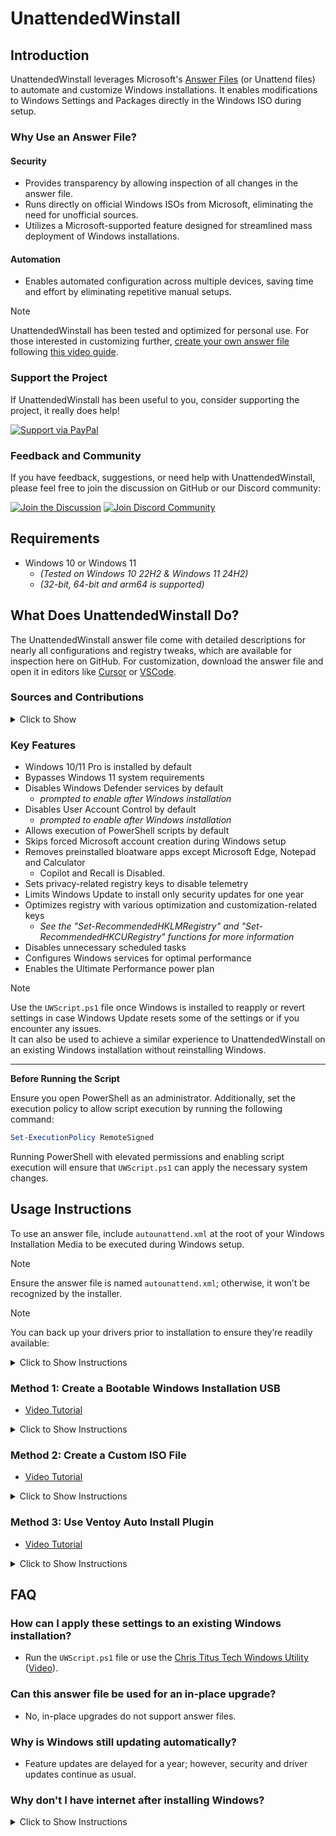 # UnattendedWinstall

## Introduction

UnattendedWinstall leverages Microsoft's [Answer Files](https://learn.microsoft.com/en-us/windows-hardware/manufacture/desktop/update-windows-settings-and-scripts-create-your-own-answer-file-sxs?view=windows-11) (or Unattend files) to automate and customize Windows installations. It enables modifications to Windows Settings and Packages directly in the Windows ISO during setup.

### Why Use an Answer File?

#### Security

- Provides transparency by allowing inspection of all changes in the answer file.
- Runs directly on official Windows ISOs from Microsoft, eliminating the need for unofficial sources.
- Utilizes a Microsoft-supported feature designed for streamlined mass deployment of Windows installations.

#### Automation

- Enables automated configuration across multiple devices, saving time and effort by eliminating repetitive manual setups.

> [!NOTE] 
> UnattendedWinstall has been tested and optimized for personal use. For those interested in customizing further, [create your own answer file](https://schneegans.de/windows/unattend-generator/) following [this video guide](https://youtu.be/WyLiJl-NQU8).

### Support the Project

If UnattendedWinstall has been useful to you, consider supporting the project, it really does help!

[![Support via PayPal](https://img.shields.io/badge/Support-via%20PayPal-yellow?logo=paypal)](https://paypal.me/memstech)

### Feedback and Community

If you have feedback, suggestions, or need help with UnattendedWinstall, please feel free to join the discussion on GitHub or our Discord community:

[![Join the Discussion](https://img.shields.io/badge/Join-the%20Discussion-blue?logo=github&logoColor=white)](https://github.com/memstechtips/UnattendedWinstall/discussions)
[![Join Discord Community](https://img.shields.io/badge/Join-Discord%20Community-5865F2?logo=discord&logoColor=white)](https://www.discord.gg/zWGANV8QAX)

## Requirements

- Windows 10 or Windows 11  
  - *(Tested on Windows 10 22H2 & Windows 11 24H2)*
  - *(32-bit, 64-bit and arm64 is supported)*

## What Does UnattendedWinstall Do?

The UnattendedWinstall answer file come with detailed descriptions for nearly all configurations and registry tweaks, which are available for inspection here on GitHub. For customization, download the answer file and open it in editors like [Cursor](https://www.cursor.com/) or [VSCode](https://code.visualstudio.com/).

### Sources and Contributions

<details>
  <summary>Click to Show</summary>

- **Base Answer File Generation**:
  - [Schneegans Unattend Generator](https://schneegans.de/windows/unattend-generator/)
- **Tweaks & Optimizations**:
  - [ChrisTitusTech WinUtil](https://github.com/ChrisTitusTech/winutil)
  - [FR33THY's Ultimate Windows Optimization Guide](https://github.com/FR33THYFR33THY/Ultimate-Windows-Optimization-Guide)
- **Additional Tweaks**:
  - [Tiny11Builder](https://github.com/ntdevlabs/tiny11builder)
  - [Ten Forums](https://www.tenforums.com/)
  - [Eleven Forum](https://www.elevenforum.com/)
  - [Winaero Tweaker](https://winaerotweaker.com/)

</details>

### Key Features

- Windows 10/11 Pro is installed by default
- Bypasses Windows 11 system requirements
- Disables Windows Defender services by default
  - *prompted to enable after Windows installation*
- Disables User Account Control by default
  - *prompted to enable after Windows installation*
- Allows execution of PowerShell scripts by default
- Skips forced Microsoft account creation during Windows setup
- Removes preinstalled bloatware apps except Microsoft Edge, Notepad and Calculator
  - Copilot and Recall is Disabled.
- Sets privacy-related registry keys to disable telemetry
- Limits Windows Update to install only security updates for one year
- Optimizes registry with various optimization and customization-related keys
  - *See the "Set-RecommendedHKLMRegistry" and "Set-RecommendedHKCURegistry" functions for more information*
- Disables unnecessary scheduled tasks
- Configures Windows services for optimal performance
- Enables the Ultimate Performance power plan

> [!NOTE] 
> Use the `UWScript.ps1` file once Windows is installed to reapply or revert settings in case Windows Update resets some of the settings or if you encounter any issues.  
> It can also be used to achieve a similar experience to UnattendedWinstall on an existing Windows installation without reinstalling Windows.
>
> ---
>
> **Before Running the Script**
>
> Ensure you open PowerShell as an administrator. Additionally, set the execution policy to allow script execution by running the following command:
>
> ```powershell
> Set-ExecutionPolicy RemoteSigned
> ```
>
> Running PowerShell with elevated permissions and enabling script execution will ensure that `UWScript.ps1` can apply the necessary system changes.

## Usage Instructions

To use an answer file, include `autounattend.xml` at the root of your Windows Installation Media to be executed during Windows setup.

> [!NOTE]  
> Ensure the answer file is named `autounattend.xml`; otherwise, it won’t be recognized by the installer.

> [!NOTE] 
> You can back up your drivers prior to installation to ensure they’re readily available:
>
> <details>
>   <summary>Click to Show Instructions</summary>
>
> 1. **Create a folder named `Drivers` on your C: drive.**
>
> 2. **Backup your current Windows drivers to the `C:` drive** by running the following command in Command Prompt as Administrator:
>
>      ```bash
>      dism /online /export-driver /destination:C:\Drivers
>      ```
>
> 3. **Plug your USB drive/installation media into your computer.**
>
> 4. **Create a folder named `$WinpeDriver$` on your USB drive.**
>
> 5. **Copy the drivers you want to install automatically** from `C:\Drivers` to `D:\$WinpeDriver$` **assuming `D:` is your USB drive.**
>
> </details>

### Method 1: Create a Bootable Windows Installation USB

- [Video Tutorial](https://youtu.be/pDEZDD_gEbo)

<details>
  <summary>Click to Show Instructions</summary>

  1. Download the `autounattend.xml` file and save it on your computer.
  2. Create a [Windows 10](https://www.microsoft.com/en-us/software-download/windows10) or [Windows 11](https://www.microsoft.com/en-us/software-download/windows11) Bootable Installation USB drive with [Rufus](https://rufus.ie/en/) or the Media Creation Tool.
  
     > **Important**  
     > - Some users have reported issues with the Media Creation Tool when creating the Windows Installation USB. Use it at your own discretion.  
     > - When using Rufus, don’t select any of the checkboxes in “Customize Your Windows Experience,” as it creates another `autounattend.xml` file that might overwrite settings in the UnattendedWinstall file.

  3. Copy the `autounattend.xml` file you downloaded in Step 1 to the root of the Bootable Windows Installation USB you created in Step 2.
  4. Boot from the Windows Installation USB, do a clean install of Windows as normal, and the scripts will run automatically.

</details>

### Method 2: Create a Custom ISO File

- [Video Tutorial](https://youtu.be/pDEZDD_gEbo?si=ChEGghEOLCyLSnp7&t=1117)

<details>
  <summary>Click to Show Instructions</summary>

  1. Download the `autounattend.xml` file and save it on your computer.
  2. Download the [Windows 10](https://www.microsoft.com/en-us/software-download/windows10) or [Windows 11](https://www.microsoft.com/en-us/software-download/windows11) ISO file depending on the version you want.
  3. Download and install [AnyBurn](https://anyburn.com/download.php)
     - In AnyBurn, select the “Edit Image File” option.
     - Navigate to and select the Official Windows ISO file you downloaded in Step 2.
     - Click on “Add” and select the `autounattend.xml` file you downloaded in Step 1, or just click and drag the `autounattend.xml` into the AnyBurn window.
     - Click on “Next,” then on “Create Now.” You should be prompted to overwrite the ISO file; click on “Yes.”
     - Once the process is complete, close AnyBurn.
  4. Use the ISO file to install Windows on a Virtual Machine OR use a program like [Rufus](https://rufus.ie/en/) or [Ventoy](https://github.com/ventoy/Ventoy) to create a bootable USB flash drive with the edited Windows ISO file.

  > **Important**  
  >
  > - When using Rufus, don’t select any of the checkboxes in “Customize Your Windows Experience,” as it creates another `autounattend.xml` file that might overwrite settings in the UnattendedWinstall file.

  5. Boot from the Windows Installation USB, do a clean install of Windows as normal, and the scripts will run automatically.

</details>

### Method 3: Use Ventoy Auto Install Plugin

- [Video Tutorial](https://youtu.be/4AGZQJTyCOs)

<details>
  <summary>Click to Show Instructions</summary>

  1. Download the `autounattend.xml` file and save it on your computer.
  2. Download the [Windows 10](https://www.microsoft.com/en-us/software-download/windows10) or [Windows 11](https://www.microsoft.com/en-us/software-download/windows11) ISO file, depending on the version you want.
  3. Download and install [Ventoy](https://github.com/ventoy/Ventoy) to your desired USB flash drive.
  4. Prepare the folder structure:
      - In your newly created Ventoy USB disk, create the following folders: `ISO` and `Templates`. <br/> *They should be at the root of the drive.*
      - Inside of the `ISO` folder, create a new folder called `Windows`.
      - Copy your Windows ISO files in the `ISO\Windows` folder.
      - Copy your `autounattend.xml` into the `Templates` folder.
  5. Start VentoyPlugson. Depending on your OS, the steps might differ.
      - On Windows, run the `VentoyPlugson.exe` file.
      - A new browser window should open up with a Ventoy web interface ready to go.
      - Select the `Auto Install Plugin` menu from the list.
      - Click on the `Add` button.
      - Select [parent] to make the whole Windows ISO folder benefit from the plugin.
      - In the Directory Path, paste in the absolute path to your `Windows` folder. </br> example: `F:\ISO\Windows` (Replace `F` with your drive letter.)
      - In the Template Path, paste in the absolute path to your `autounattend.xml` file. </br> example: `F:\Templates\autounattend.xml` (Replace `F` with your drive letter.) <br/> (PSA: If you have more `autounattend.xml` files, you can add them later on!)
      - Click on `OK` and you should see a message saying that the configuration has been saved successfully.
      - Close the VentoyPlugson browser window and stop the VentoyPlugson application.
  6. Boot from the Ventoy USB drive in the computer where you want to install windows.
     - After selecting a Windows ISO to boot from, you will be prompted to boot with the `/Templates/autounattend.xml` file.
     - Select that option and the `autounattend.xml` will be automatically executed during installation.

</details>

## FAQ

### How can I apply these settings to an existing Windows installation?

- Run the `UWScript.ps1` file or use the [Chris Titus Tech Windows Utility](https://github.com/ChrisTitusTech/winutil) ([Video](https://youtu.be/pldFPTnOCGM)).

### Can this answer file be used for an in-place upgrade?

- No, in-place upgrades do not support answer files.

### Why is Windows still updating automatically?

- Feature updates are delayed for a year; however, security and driver updates continue as usual.

### Why don't I have internet after installing Windows?

<details>
  <summary>Click to Show Instructions</summary>

  If you’re unable to connect to the internet after installation, it’s likely because your Wi-Fi or LAN (Ethernet) drivers are missing. Windows sometimes doesn’t include all necessary drivers for network adapters, especially if they’re specific to your device.

  To resolve this, follow these steps:

  1. **Download your network driver** from the manufacturer’s website on another computer with internet access. Look for Wi-Fi or LAN drivers specific to your device model.
  2. **Transfer the driver** to your Windows installation via USB drive.
  3. **Install the driver** on your Windows system and restart if necessary.

  After installation, you should be able to connect to the internet.

</details>

